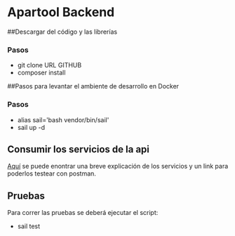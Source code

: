 # Apartool Backend

##Descargar del código y las librerías
### Pasos
- git clone URL GITHUB
- composer install

##Pasos para levantar el ambiente de desarrollo en Docker
### Pasos
- alias sail='bash vendor/bin/sail'
- sail up -d

## Consumir los servicios de la api
[Aquí](https://laravel.com/docs/routing) se puede enontrar una breve explicación de los servicios y un link para poderlos testear con postman.

## Pruebas
Para correr las pruebas se deberá ejecutar el script:
- sail test
